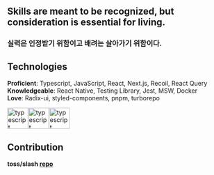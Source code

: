 ## Skills are meant to be recognized, but consideration is essential for living.
### 실력은 인정받기 위함이고 배려는 살아가기 위함이다. 

## Technologies
**Proficient**: Typescript, JavaScript, React, Next.js, Recoil, React Query<br/>
**Knowledgeable**: React Native, Testing Library, Jest, MSW, Docker<br/>
**Love**: Radix-ui, styled-components, pnpm, turborepo

<div style="display:flex;">
  <img src="https://media.giphy.com/media/MhAjImzXlNF5r7m3O5/giphy.gif" alt="typescript" width="48px" height="48px" />
  <img src="https://media.giphy.com/media/ln7z2eWriiQAllfVcn/giphy.gif" alt="typescript" width="48px" height="48px" />
  <img src="https://media.giphy.com/media/eNAsjO55tPbgaor7ma/giphy.gif" alt="typescript" width="48px" height="48px" />
</div>

## Contribution
**toss/slash [repo](https://github.com/toss/slash)**
